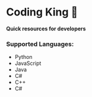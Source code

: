 # Coding King 🤴
**Quick resources for developers**

### Supported Languages:
- Python
- JavaScript
- Java
- C#
- C++
- C#